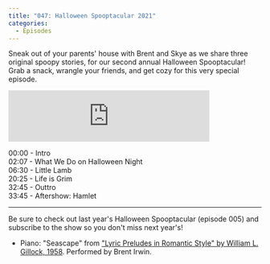 ```yaml
---
title: "047: Halloween Spooptacular 2021"
categories:
  - Episodes
---
```


Sneak out of your parents' house with Brent and Skye as we share three original spoopy stories, for our second annual Halloween Spooptacular! Grab a snack, wrangle your friends, and get cozy for this very special episode. 

<iframe src="https://anchor.fm/brentandskye/embed/episodes/047-Halloween-Spooptacular-2021-e19hgof" height="102px" width="400px" frameborder="0" scrolling="no"></iframe>

00:00 - Intro  
02:07 - What We Do on Halloween Night  
06:30 - Little Lamb  
20:25 - Life is Grim  
32:45 - Outtro  
33:45 - Aftershow: Hamlet

---

Be sure to check out last year's Halloween Spooptacular (episode 005) and subscribe to the show so you don't miss next year's!

* Piano: "Seascape" from ["Lyric Preludes in Romantic Style" by William L. Gillock, 1958](https://www.alfred.com/lyric-preludes-in-romantic-style/p/00-0649/). Performed by Brent Irwin.
